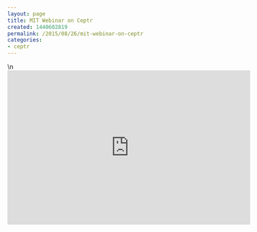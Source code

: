 ```yaml
---
layout: page
title: MIT Webinar on Ceptr
created: 1440602819
permalink: /2015/08/26/mit-webinar-on-ceptr
categories:
- ceptr
---
```

\n<iframe allowfullscreen="" frameborder="0" height="350" src="https://www.youtube.com/embed/3Db-8lD1lNA" width="550"></iframe></p>
